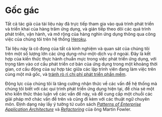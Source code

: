 Gốc gác
=======

Tất cả tác giả của tài liệu này đã trực tiếp tham gia vào quá trình phát triển và triển
khai của hàng trăm ứng dụng, và gián tiếp theo dõi các quá trình phát triển, vận hành,
và mở rộng của hàng nghìn ứng dụng thông qua công việc của chúng tôi trên hệ thống [Heroku](https://www.heroku.com/).

Tài liệu này là cô đọng của tất cả kinh nghiệm và quan sát của chúng tôi trên một số lượng
lớn các ứng dụng-như-một-dịch vụ ở ngoài. Đây là kết hợp của kiến thức thực hành chuẩn mực
trong việc phát triển ứng dụng, với trọng tâm vào cơ cấu phát triển cơ bản của ứng dụng trong
một khoảng thời gian, cơ cấu động của sự hợp tác giữa các lập trình viên đang làm việc trên
cùng một mã gốc, và [tránh rò rỉ chi phí phát triển phần mềm](https://blog.heroku.com/archives/2011/6/28/the_new_heroku_4_erosion_resistance_explicit_contracts/).

Động lực của chúng tôi là tăng cường nhận thức về các vấn đề hệ thống mà chúng tôi biết
với các qui trình phát triển ứng dụng hiện tại, để chia sẻ một kho kiến thức thảo luận
về các vấn đề này, và để cung cấp một chuỗi các giải pháp mở chác vấn đề trên và cũng đi kèm
với các thuật ngữ chuyên môn. Định dạng này lấy ý tưởng từ cuốn sách *[Patterns of Enterprise Application Architecture](http://books.google.com/books/about/Patterns_of_enterprise_application_archi.html?id=FyWZt5DdvFkC)* và *[Refactoring](http://books.google.com/books/about/Refactoring.html?id=1MsETFPD3I0C)* của ông Martin Fowler.
